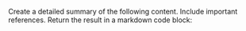 Create a detailed summary of the following content. Include important references. Return the result in a markdown code block:


